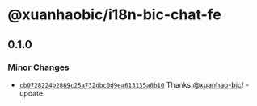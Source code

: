 # @xuanhaobic/i18n-bic-chat-fe

## 0.1.0

### Minor Changes

- [`cb0728224b2869c25a732dbc0d9ea613135a0b10`](https://github.com/xuanhao-bic/weblate-test/commit/cb0728224b2869c25a732dbc0d9ea613135a0b10) Thanks [@xuanhao-bic](https://github.com/xuanhao-bic)! - update
